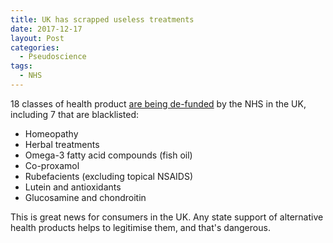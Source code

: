 ```yaml
---
title: UK has scrapped useless treatments
date: 2017-12-17
layout: Post
categories:
  - Pseudoscience
tags:
  - NHS
---
```


18 classes of health product [are being de-funded](https://www.pharmacy.biz/nhs-england-scraps-18-low-value-treatments-prescription-following-consultation/) by the NHS in the UK, including 7 that are blacklisted:

<!-- more -->

- Homeopathy
- Herbal treatments
- Omega-3 fatty acid compounds (fish oil)
- Co-proxamol
- Rubefacients (excluding topical NSAIDS)
- Lutein and antioxidants
- Glucosamine and chondroitin

This is great news for consumers in the UK. Any state support of alternative health products helps to legitimise them, and that's dangerous.
